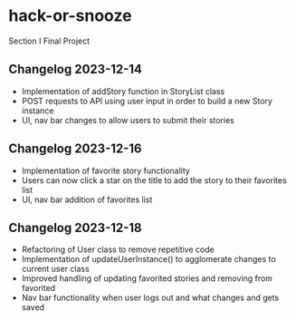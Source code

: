 # hack-or-snooze
Section I Final Project

## Changelog 2023-12-14
- Implementation of addStory function in StoryList class
- POST requests to API using user input in order to build a new Story instance
- UI, nav bar changes to allow users to submit their stories

## Changelog 2023-12-16
- Implementation of favorite story functionality
- Users can now click a star on the title to add the story to their favorites list
- UI, nav bar addition of favorites list

## Changelog 2023-12-18
- Refactoring of User class to remove repetitive code
- Implementation of updateUserInstance() to agglomerate changes to current user class
- Improved handling of updating favorited stories and removing from favorited
- Nav bar functionality when user logs out and what changes and gets saved